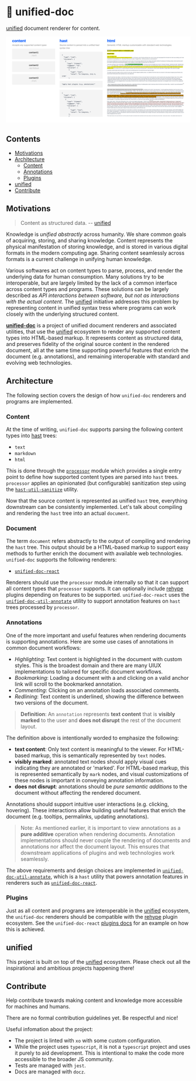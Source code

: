 # 📜 unified-doc

[unified][unified] document renderer for content.

![image](./public/unified-doc.png)

## Contents

- [Motivations](#motivations)
- [Architecture](#architecture)
  - [Content](#content)
  - [Annotations](#annotations)
  - [Plugins](#plugins)
- [unified](#unified)
- [Contribute](#contribute)

## Motivations

> Content as structured data. -- [unified][unified]

Knowledge is _unified abstractly_ across humanity. We share common goals of acquiring, storing, and sharing knowledge. Content represents the physical manifestation of storing knowledge, and is stored in various digital formats in the modern computing age. Sharing content seamlessly across formats is a current challenge in unifying human knowledge.

Various softwares act on content types to parse, process, and render the underlying data for human consumption. Many solutions try to be interoperable, but are largely limited by the lack of a common interface across content types and programs. These solutions can be largely described as _API interactions between software, but not as interactions with the actual content_. The [unified][unified] initiative addresses this problem by representing content in unified syntax tress where programs can work closely with the underlying structured content.

[**unified-doc**][unified-doc] is a project of unified document renderers and associated utilities, that use the [unified][unified] ecosystem to render any supported content types into HTML-based markup. It represents content as structured data, and preserves fidelity of the original source content in the rendered document, all at the same time supporting powerful features that enrich the document (e.g. annotations), and remaining interoperable with standard and evolving web technologies.

## Architecture

The following section covers the design of how `unified-doc` renderers and programs are implemented.

### Content

At the time of writing, `unified-doc` supports parsing the following content types into [hast][hast] trees:

- `text`
- `markdown`
- `html`

This is done through the [`processor`][processor] module which provides a single entry point to define how supported content types are parsed into `hast` trees. `processor` applies an opinionated (but configurable) sanitization step using the [`hast-util-sanitize`][hast-util-sanitize] utility.

Now that the source content is represented as unified `hast` tree, everything downstream can be consistently implemented. Let's talk about compiling and rendering the `hast` tree into an actual `document`.

### Document

The term `document` refers abstractly to the output of compiling and rendering the `hast` tree. This output should be a HTML-based markup to support easy methods to further enrich the document with available web technologies. `unified-doc` supports the following renderers:

- [`unified-doc-react`][unified-doc-react]

Renderers should use the `processor` module internally so that it can support all content types that `processor` supports. It can optionally include [rehype][rehype] plugins depending on features to be supported. `unified-doc-react` uses the [`unified-doc-util-annotate`][unified-doc-util-annotate] utility to support annotation features on `hast` trees processed by `processor`.

### Annotations

One of the more important and useful features when rendering documents is supporting annotations. Here are some use cases of annotations in common document workflows:

- _Highlighting_: Text content is highlighted in the document with custom styles. This is the broadest domain and there are many UIUX implementations to tailored for specific document workflows.
- _Bookmarking_: Loading a document with a and clicking on a valid anchor link will scroll to the bookmarked annotation.
- _Commenting_: Clicking on an annotation loads associated comments.
- _Redlining_: Text content is underlined, showing the difference between two versions of the document.

> **Definition**: An `annotation` represents **text content** that is **visibly marked** to the user and **does not disrupt** the rest of the document layout.

The definition above is intentionally worded to emphasize the following:

- **text content**: Only text content is meaningful to the viewer. For HTML-based markup, this is semantically represented by `text` nodes.
- **visibly marked**: annotated text nodes should apply visual cues indicating they are annotated or 'marked'. For HTML-based markup, this is represented semantically by `mark` nodes, and visual customizations of these nodes is important in conveying annotation information.
- **does not disrupt**: annotations should be _pure semantic additions_ to the document without affecting the rendered document.

Annotations should support intuitive user interactions (e.g. clicking, hovering). These interactions allow building useful features that enrich the document (e.g. tooltips, permalinks, updating annotations).

> Note: As mentioned earlier, it is important to view annotations as a **pure additive** operation when rendering documents. Annotation implementations should never couple the rendering of documents and annotations nor affect the document layout. This ensures that downstream applications of plugins and web technologies work seamlessly.

The above requirements and design choices are implemented in [`unified-doc-util-annotate`][unified-doc-util-annotate], which is a `hast` utility that powers annotation features in renderers such as [`unified-doc-react`][unified-doc-react].

### Plugins

Just as all content and programs are interoperable in the [unified][unified] ecosystem, the `unified-doc` renderers should be compatible with the [rehype][rehype] plugin ecosystem. See the `unified-doc-react` [plugins docs][plugins] for an example on how this is achieved.

## unified

This project is built on top of the [unified][unified] ecosystem. Please check out all the inspirational and ambitious projects happening there!

## Contribute

Help contribute towards making content and knowledge more accessible for machines and humans.

There are no formal contribution guidelines yet. Be respectful and nice!

Useful infomation about the project:

- The project is linted with `xo` with some custom configuration.
- While the project uses `typescript`, it is not a `typescript` project and uses it purely to aid development. This is intentional to make the code more accessible to the broader JS community.
- Tests are managed with `jest`.
- Docs are managed with `docz`.

<!-- Links -->

[hast]: https://github.com/syntax-tree/hast
[hast-util-sanitize]: https://github.com/syntax-tree/hast-util-sanitize
[unified-doc-util-annotate]: https://github.com/chrisrzhou/unified-doc/tree/master/packages/unified-doc-util-annotate
[plugins]: https://unified-doc.netlify.com/unified-doc-react/plugins
[position]: https://github.com/syntax-tree/unist#position
[processor]: https://github.com/chrisrzhou/unified-doc/tree/master/packages/processor
[props]: https://unified-doc.netlify.com/unified-doc-react/props
[react]: https://github.com/facebook/react
[unified-doc-react]: https://github.com/chrisrzhou/unified-doc/tree/master/packages/unified-doc-react
[rehype]: https://github.com/rehypejs
[unified]: https://unifiedjs.com/
[unified-doc]: https://github.com/chrisrzhou/unified-doc
